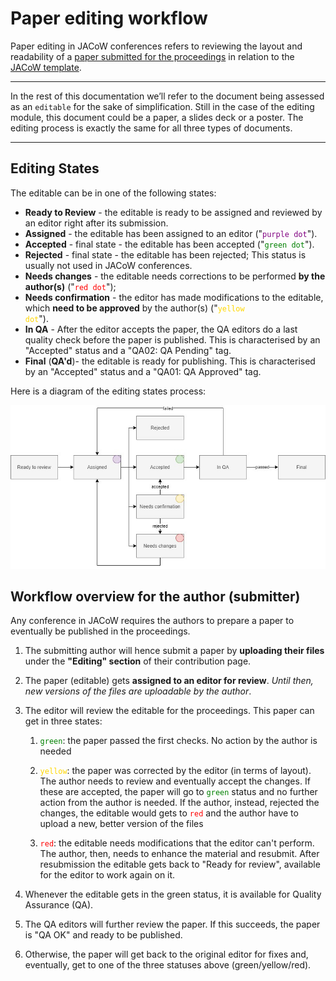 # Paper editing workflow

Paper editing in JACoW conferences refers to reviewing the layout and readability of a [paper submitted for the proceedings](https://www.jacow.org/Authors/HomePage) in relation to the [JACoW template](https://github.com/JACoW-org/JACoW_Templates/raw/master/LaTeX/A4/JACoW_LaTeX_A4.pdf).

---

In the rest of this documentation we’ll refer to the document being assessed as an `editable` for the sake of simplification. Still in the case of the editing module, this document could be a paper, a slides deck or a poster. The editing process is exactly the same for all three types of documents.

---

## Editing States

The editable can be in one of the following states:

- **Ready to Review** - the editable is ready to be assigned and reviewed by an editor right after its submission.
- **Assigned** - the editable has been assigned to an editor ("<code style="color: purple">purple dot</code>").
- **Accepted** - final state - the editable has been accepted ("<code style="color: green">green dot</code>").
- **Rejected** - final state - the editable has been rejected; This status is usually not used in JACoW conferences.
- **Needs changes** - the editable needs corrections to be performed **by the author(s)** ("<code style="color: red">red dot</code>");
- **Needs confirmation** - the editor has made modifications to the editable, which **need to be approved** by the author(s) ("<code style="color: gold">yellow dot</code>").
- **In QA** - After the editor accepts the paper, the QA editors do a last quality check before the paper is published. This is characterised by an "Accepted" status and a "QA02: QA Pending" tag.
- **Final** (**QA'd**)- the editable is ready for publishing. This is characterised by an "Accepted" status and a "QA01: QA Approved" tag.

Here is a diagram of the editing states process:

![](img/editingworkflow.jpg)

## Workflow overview for the author (submitter)

Any conference in JACoW requires the authors to prepare a paper to eventually be published in the proceedings.

1. The submitting author will hence submit a paper by **uploading their files** under the **"Editing" section** of their contribution page.

2. The paper (editable) gets **assigned to an editor for review**. *Until then, new versions of the files are uploadable by the author*. 

3. The editor will review the editable for the proceedings. This paper can get in three states:
   
     1. <code style="color: green">green</code>: the paper passed the first checks. No action by the author is needed
   
     2. <code style="color: gold">yellow</code>: the paper was corrected by the editor (in terms of layout). The author needs to review and eventually accept the changes. If these are accepted, the paper will go to <code style="color: green">green</code> status and no further action from the author is needed. If the author, instead, rejected the changes, the editable would gets to <code style="color: red">red</code> and the author have to upload a new, better version of the files
   
     3. <code style="color: red">red</code>: the editable needs modifications that the editor can't perform. The author, then, needs to enhance the material and resubmit. After resubmission the editable gets back to "Ready for review", available for the editor to work again on it. 

4. Whenever the editable gets in the green status, it is available for Quality Assurance (QA).

5. The QA editors will further review the paper. If this succeeds, the paper is "QA OK" and ready to be published.

6. Otherwise, the paper will get back to the original editor for fixes and, eventually, get to one of the three statuses above (green/yellow/red).
